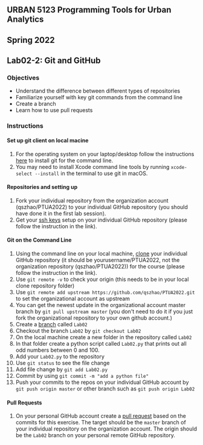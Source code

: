 ## URBAN 5123 Programming Tools for Urban Analytics
## Spring 2022
## Lab02-2: Git and GitHub

### Objectives

 - Understand the difference between different types of repositories
 - Familiarize yourself with key git commands from the command line
 - Create a branch
 - Learn how to use pull requests

### Instructions

#### Set up git client on local macine

 1. For the operating system on your laptop/desktop follow the instructions
    [here][git_cli] to install git for the command line.
 2. You may need to install Xcode command line tools by running `xcode-select --install` in the terminal to use git in macOS.

#### Repositories and setting up

 1. Fork your individual repository from the organization account (qszhao/PTUA2022) to your
    individual GitHub repository (you should have done it in the first lab session).
 2. Get your [ssh keys][ssh] setup on your individual GitHub repository (please follow the instruction in the link).

#### Git on the Command Line

 1. Using the command line on your local machine, [clone][clone] your individual GitHub
    repository (it should be yourusername/PTUA2022, not the organization repository (qszhao/PTUA2022)) for the course (please follow the instruction in the link).
 2. Use `git remote -v` to check your origin (this needs to be in your local clone repository folder) 
 3. Use `git remote add upstream https://github.com/qszhao/PTUA2022.git` to set the organizational account as upstream
 4. You can get the newest update in the organizational account master branch by `git pull upstream master` (you don't need to do it if you just fork the organizational repository to your own github account.)
 5. Create a [branch][branch] called `Lab02`
 6. Checkout the branch `Lab02` by `git checkout Lab02`
 7. On the local machine create a new folder in the repository called `Lab02`
 8. In that folder create a python script called `Lab02.py` that prints out all
    odd numbers between 0 and 100.
 9. Add your `Lab02.py` to the repository 
 10. Use `git status` to see the file change
 11. Add file change by `git add Lab02.py`
 12. Commit by using `git commit -m "add a python file"`
 13. Push your commits to the repos on your individual GitHub account by `git push origin master` or other branch such as `git push origin Lab02`

#### Pull Requests
 1. On your personal GitHub account create a [pull request][pr] based on the commits
    for this exercise. The target should be the `master`  branch of your individual repository on the
    organization account. The origin should be the `Lab02` branch on your personal remote GitHub repository.


[branch]: https://GitHub.com/Kunena/Kunena-Forum/wiki/Create-a-new-branch-with-git-and-manage-branches
[pr]: https://help.GitHub.com/articles/using-pull-requests
[ssh]: https://help.GitHub.com/articles/generating-ssh-keys
[git_cli]: http://git-scm.com/book/en/Getting-Started-Installing-Git
[clone]: https://git-scm.com/book/en/v2/Git-Basics-Getting-a-Git-Repository


